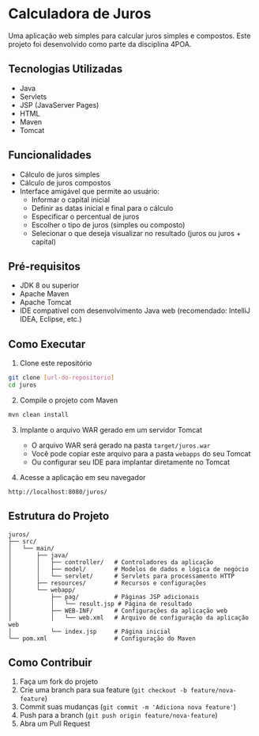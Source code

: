 # Calculadora de Juros

Uma aplicação web simples para calcular juros simples e compostos. Este projeto foi desenvolvido como parte da disciplina 4POA.

## Tecnologias Utilizadas

- Java
- Servlets
- JSP (JavaServer Pages)
- HTML
- Maven
- Tomcat

## Funcionalidades

- Cálculo de juros simples
- Cálculo de juros compostos
- Interface amigável que permite ao usuário:
  - Informar o capital inicial
  - Definir as datas inicial e final para o cálculo
  - Especificar o percentual de juros
  - Escolher o tipo de juros (simples ou composto)
  - Selecionar o que deseja visualizar no resultado (juros ou juros + capital)

## Pré-requisitos

- JDK 8 ou superior
- Apache Maven
- Apache Tomcat
- IDE compatível com desenvolvimento Java web (recomendado: IntelliJ IDEA, Eclipse, etc.)

## Como Executar

1. Clone este repositório
```bash
git clone [url-do-repositorio]
cd juros
```

2. Compile o projeto com Maven
```bash
mvn clean install
```

3. Implante o arquivo WAR gerado em um servidor Tomcat
   - O arquivo WAR será gerado na pasta `target/juros.war`
   - Você pode copiar este arquivo para a pasta `webapps` do seu Tomcat
   - Ou configurar seu IDE para implantar diretamente no Tomcat

4. Acesse a aplicação em seu navegador
```
http://localhost:8080/juros/
```

## Estrutura do Projeto

```
juros/
├── src/
│   └── main/
│       ├── java/
│       │   ├── controller/   # Controladores da aplicação
│       │   ├── model/        # Modelos de dados e lógica de negócio
│       │   └── servlet/      # Servlets para processamento HTTP
│       ├── resources/        # Recursos e configurações
│       └── webapp/
│           ├── pag/          # Páginas JSP adicionais
│           │   └── result.jsp # Página de resultado
│           ├── WEB-INF/      # Configurações da aplicação web
│           │   └── web.xml   # Arquivo de configuração da aplicação web
│           └── index.jsp     # Página inicial
└── pom.xml                   # Configuração do Maven
```

## Como Contribuir

1. Faça um fork do projeto
2. Crie uma branch para sua feature (`git checkout -b feature/nova-feature`)
3. Commit suas mudanças (`git commit -m 'Adiciona nova feature'`)
4. Push para a branch (`git push origin feature/nova-feature`)
5. Abra um Pull Request
